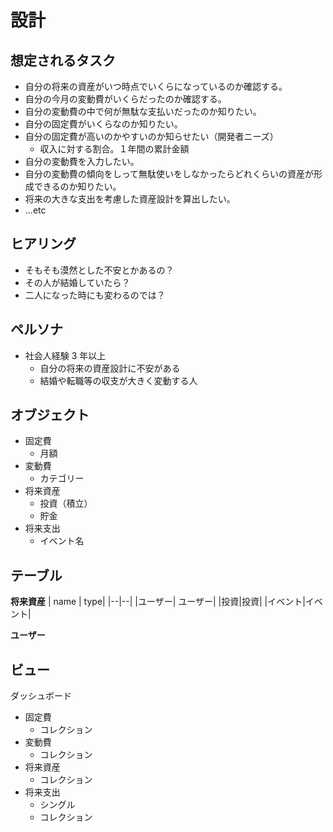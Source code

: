 # 設計

## 想定されるタスク

- 自分の将来の資産がいつ時点でいくらになっているのか確認する。
- 自分の今月の変動費がいくらだったのか確認する。
- 自分の変動費の中で何が無駄な支払いだったのか知りたい。
- 自分の固定費がいくらなのか知りたい。
- 自分の固定費が高いのかやすいのか知らせたい（開発者ニーズ）
  - 収入に対する割合。１年間の累計金額
- 自分の変動費を入力したい。
- 自分の変動費の傾向をしって無駄使いをしなかったらどれくらいの資産が形成できるのか知りたい。
- 将来の大きな支出を考慮した資産設計を算出したい。
- ...etc

## ヒアリング

- そもそも漠然とした不安とかあるの？
- その人が結婚していたら？
- 二人になった時にも変わるのでは？

## ペルソナ

- 社会人経験 3 年以上
  - 自分の将来の資産設計に不安がある
  - 結婚や転職等の収支が大きく変動する人

## オブジェクト

- 固定費
  - 月額
- 変動費
  - カテゴリー
- 将来資産
  - 投資（積立）
  - 貯金
- 将来支出
  - イベント名

## テーブル

**将来資産**
| name | type|
|--|--|
|ユーザー| ユーザー|
|投資|投資|
|イベント|イベント|

**ユーザー**

## ビュー

ダッシュボード

- 固定費
  - コレクション
- 変動費
  - コレクション
- 将来資産
  - コレクション
- 将来支出
  - シングル
  - コレクション
